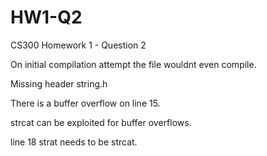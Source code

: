 # HW1-Q2
CS300 Homework 1 - Question 2

On initial compilation attempt the file wouldnt even compile. 

Missing header string.h

There is a buffer overflow on line 15.

strcat can be exploited for buffer overflows.

line 18 strat needs to be strcat.

